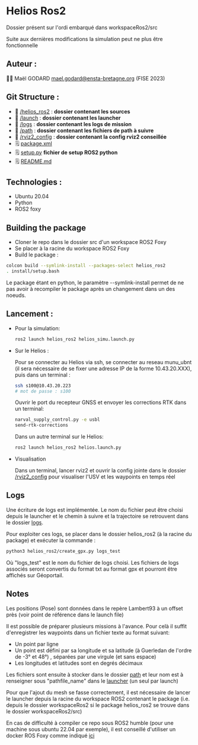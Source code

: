 # Helios Ros2

Dossier présent sur l'ordi embarqué dans workspaceRos2/src

Suite aux dernières modifications la simulation peut ne plus être fonctionnelle

## Auteur :

:student: Maël GODARD <mael.godard@ensta-bretagne.org> (FISE 2023)

## Git Structure :

* :file_folder: [/helios_ros2](helios_ros2) : **dossier contenant les sources**
* :file_folder: [/launch](launch) : **dossier contenant les launcher**
* :file_folder: [/logs](logs) : **dossier contenant les logs de mission**
* :file_folder: [/path](path) : **dossier contenant les fichiers de path à suivre**
* :file_folder: [/rviz2_config](rviz2_config) : **dossier contenant la config rviz2 conseillée**
* :spiral_notepad: [package.xml](package.xml)
* :spiral_notepad: [setup.py](setup.py)    **fichier de setup ROS2 python**
* :spiral_notepad: [README.md](README.md)

## Technologies :

* Ubuntu 20.04
* Python
* ROS2 foxy


## Building the package

* Cloner le repo dans le dossier src d'un workspace ROS2 Foxy
* Se placer à la racine du workspace ROS2 Foxy
* Build le package :
```bash
colcon build --symlink-install --packages-select helios_ros2
. install/setup.bash
```

Le package étant en python, le paramètre --symlink-install permet de ne pas avoir à recompiler le package après un changement dans un des noeuds. 

## Lancement :
* Pour la simulation:
    ```bash
    ros2 launch helios_ros2 helios_simu.launch.py
    ```


* Sur le Helios :

    Pour se connecter au Helios via ssh, se connecter au reseau munu_ubnt (il sera nécessaire de se fixer une adresse IP de la forme 10.43.20.XXX), puis dans un terminal :

    ```bash
    ssh s100@10.43.20.223
    # mot de passe : s100
    ```

    Ouvrir le port du recepteur GNSS et envoyer les corrections RTK dans un terminal:

    ```bash
    narval_supply_control.py -e usbl
    send-rtk-corrections
    ```
    
    Dans un autre terminal sur le Helios:

    ```bash
    ros2 launch helios_ros2 helios.launch.py
    ```

* Visualisation

    Dans un terminal, lancer rviz2 et ouvrir la config jointe dans le dossier [/rviz2_config](rviz2_config) pour visualiser l'USV et les waypoints en temps réel


## Logs

Une écriture de logs est implémentée. Le nom du fichier peut être choisi depuis le launcher et le chemin à suivre et la trajectoire se retrouvent dans le dossier [logs](logs).

Pour exploiter ces logs, se placer dans le dossier helios_ros2 (à la racine du package) et exécuter la commande :
```bash
python3 helios_ros2/create_gpx.py logs_test
```
Où "logs_test" est le nom du fichier de logs choisi. Les fichiers de logs associés seront convertis du format txt au format gpx et pourront être affichés sur Géoportail.




## Notes

Les positions (Pose) sont données dans le repère Lambert93 à un offset près (voir point de référence dans le launch file)

Il est possible de préparer plusieurs missions à l'avance. Pour celà il suffit d'enregistrer les waypoints dans un fichier texte au format suivant:

* Un point par ligne
* Un point est défini par sa longitude et sa latitude (à Guerledan de l'ordre de -3° et 48°) , séparées par une virgule (et sans espace)
* Les longitudes et latitudes sont en degrés décimaux

Les fichiers sont ensuite à stocker dans le dossier [path](path) et leur nom est à renseigner sous "pathfile_name" dans le [launcher](launch) (un seul par launch)

Pour que l'ajout du mesh se fasse correctement, il est nécessaire de lancer le launcher depuis la racine du workspace ROS2 contenant le package (i.e. depuis le dossier workspaceRos2 si le package helios_ros2 se trouve dans le dossier workspaceRos2/src)

En cas de difficulté à compiler ce repo sous ROS2 humble (pour une machine sous ubuntu 22.04 par exemple), il est conseillé d'utiliser un docker ROS Foxy comme indiqué [ici](https://hub.docker.com/_/ros/)
